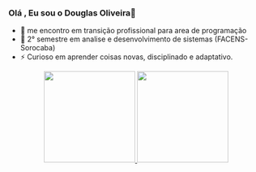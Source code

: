 ### Olá , Eu sou o Douglas Oliveira👋



- 🔭 me encontro em transição profissional para area de programação 
- 🌱 2° semestre em analise e desenvolvimento de sistemas (FACENS-Sorocaba)
- ⚡ Curioso em aprender coisas novas, disciplinado e adaptativo.

<div align="center">
  <a href="https://github.com/faladouglas">
  <img height="180em" src="https://github-readme-stats.vercel.app/api?username=faladouglas&show_icons=true&theme=dracula&include_all_commits=true&count_private=true"/>
  <img height="180em" src="https://github-readme-stats.vercel.app/api/top-langs/?username=faladouglas&layout=compact&langs_count=7&theme=dracula"/>
</div>
  
  
